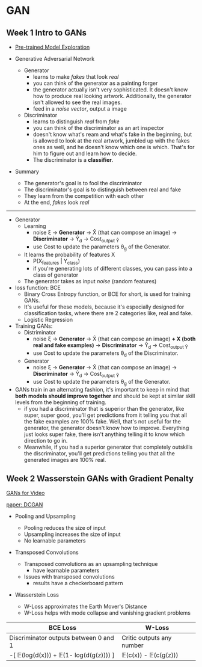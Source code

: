 # GAN

## Week 1 Intro to GANs

- [Pre-trained Model Exploration](https://colab.research.google.com/github/https-deeplearning-ai/GANs-Public/blob/master/C1W1_(Colab)_Pre_trained_model_exploration.ipynb)

- Generative Adversarial Network
    - Generator
        - learns to make *fakes* that look *real*
        - you can think of the generator as a painting forger
        - the generator actually isn't very sophisticated. It doesn't know how to produce real looking artwork. Additionally, the generator isn't allowed to see the real images.
        - feed in a *noise vector*,  output a image
    - Discriminator
        - learns to distinguish *real* from *fake*
        - you can think of the discriminator as an art inspector
        - doesn't know what's ream and what's fake in the beginning, but is allowed to look at the real artwork, jumbled up with the fakes ones as well, and he doesn't know which one is which. That's for him to figure out and learn how to decide.
        - The discriminator is a **classifier**.

- Summary
    - The generator's goal is to fool the discriminator
    - The discriminator's goal is to distinguish between real and fake
    - They learn from the competition with each other
    - At the end, *fakes* look *real*

---

- Generator
    - Learning
        - noise ξ → **Generator** → X̂ (that can compose an image) → **Discriminator** → Ŷ<sub>d</sub> → Cost<sub>output Ŷ</sub>
        - use Cost to update the parameters θ<sub>g</sub> of the Generator.
    - It learns the probability of features X
        - P(X<sub>features</sub> | Y<sub>class</sub>)
        - if you're generating lots of  different classes, you can pass into a class of generator
    - The generator takes as input *noise* (random features)
- loss function: BCE
    - Binary Cross Entropy function, or BCE for short, is used for training GANs. 
    - It's useful for these models, because it's especially designed for classification tasks, where there are 2 categories like, real and fake. 
    - Logistic Regression
- Training GANs: 
    - Distriminator
        - noise ξ → **Generator** → X̂ (that can compose an image) **+ X (both real and fake examples)** → **Discriminator** → Ŷ<sub>d</sub> → Cost<sub>output Ŷ</sub>
        - use Cost to update the parameters θ<sub>d</sub> of the Discriminator.
    - Generator
        - noise ξ → **Generator** → X̂ (that can compose an image) → **Discriminator** → Ŷ<sub>d</sub> → Cost<sub>output Ŷ</sub>
        - use Cost to update the parameters θ<sub>g</sub> of the Generator.
- GANs train in an alternating fashion, it's important to keep in mind that **both models should improve together** and should be kept at similar skill levels from the beginning of training. 
    - if you had a discriminator that is superior than the generator, like super, super good, you'll get predictions from it telling you that all the fake examples are 100% fake. Well, that's not useful for the generator, the generator doesn't know how to improve. Everything just looks super fake, there isn't anything telling it to know which direction to go in.
    - Meanwhile, if you had a superior generator that completely outskills the discriminator, you'll get predictions telling you that all the generated images are 100% real. 



## Week 2 Wasserstein GANs with Gradient Penalty


[GANs for Video](https://colab.research.google.com/github/https-deeplearning-ai/GANs-Public/blob/master/C1W2_Video_Generation_(Optional).ipynb)

[paper: DCGAN](pdfs/DCGAN.1511.06434.pdf)



- Pooling and Upsampling
    - Pooling reduces the size of input
    - Upsampling increases the size of input
    - No learnable parameters
- Transposed Convolutions
    - Transposed convolutions as an upsampling technique
        - have learnable parameters
    - Issues with transposed convolutions
        - results have a checkerboard pattern



- Wasserstein Loss
    - W-Loss approximates the Earth Mover's Distance
    - W-Loss helps with mode collapse and vanishing gradient problems

BCE Loss | W-Loss
--- | --- 
Discriminator outputs between 0 and 1 | Critic outputs any number 
-[ 𝔼(log(d(x))) + 𝔼(1- log(d(g(z)))) ]  |  𝔼(c(x)) - 𝔼(c(g(z)))
